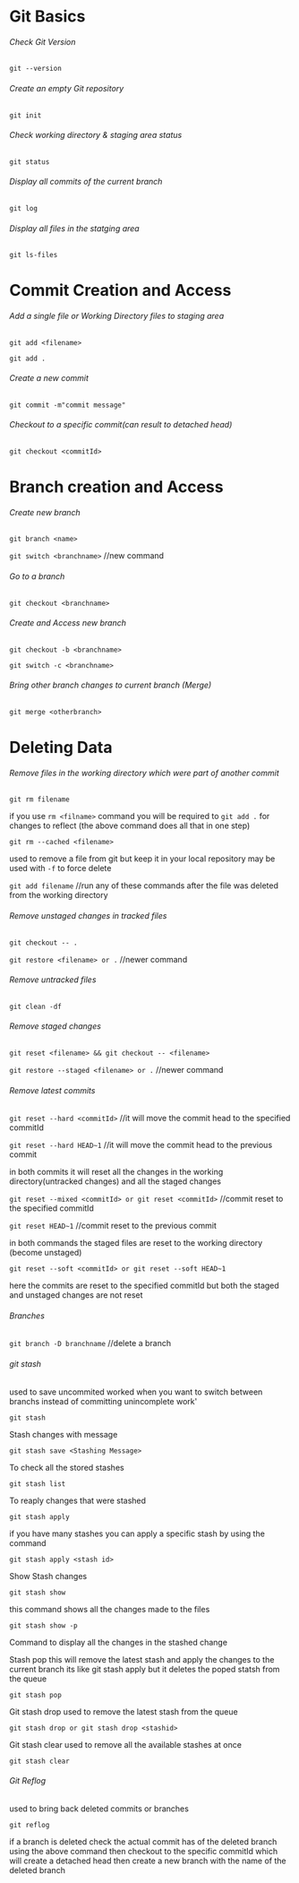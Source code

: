 # Git Basics

###### Check Git Version

`git --version`

###### Create an empty Git repository

`git init`

###### Check working directory & staging area status

`git status`

###### Display all commits of the current branch

`git log`

###### Display all files in the statging area

`git ls-files`

# Commit Creation and Access

###### Add a single file or  Working Directory files to staging area

`git add <filename>`

`git add .`

###### Create a new commit

`git commit -m"commit message"`

###### Checkout to a specific commit(can result to detached head)

`git checkout <commitId>`

# Branch creation and Access

###### Create new branch

`git branch <name>`

`git switch <branchname>` //new command

###### Go to a branch

`git checkout <branchname>`

###### Create and Access new branch

`git checkout -b <branchname>`

`git switch -c <branchname>`

###### Bring other branch changes to current branch (Merge)

`git merge <otherbranch>`

# Deleting Data

###### Remove files in the working directory which were part of another commit

`git rm filename`

if you use `rm <filname>` command you will be required to `git add .` for changes to reflect (the above command does all that in one step)

`git rm --cached <filename>`

used to remove a file from git but keep it in your local repository may be used with `-f` to force delete

`git add filename` //run any of these commands after the file was deleted from the working directory

###### Remove unstaged changes in tracked files

`git checkout -- .`

`git restore <filename> or .` //newer command

###### Remove untracked files

`git clean -df`

###### Remove staged changes

`git reset <filename> && git checkout -- <filename>`

`git restore --staged <filename> or .` //newer command

###### Remove latest commits

`git reset --hard <commitId>` //it will move the commit head to the specified commitId

`git reset --hard HEAD~1` //it will move the commit head to the previous commit

in both commits it will reset all the changes in the working directory(untracked changes) and all the staged changes

`git reset --mixed <commitId> or git reset <commitId>` //commit reset to the specified commitId

`git reset HEAD~1` //commit reset to the previous commit

in both commands the staged files are reset to the working directory (become unstaged)

`git reset --soft <commitId> or git reset --soft HEAD~1`

here the commits are reset to the specified commitId but both the staged and  unstaged changes are not reset

###### Branches

`git branch -D branchname` //delete a branch

###### git stash

used to save uncommited worked when you want to switch between branchs instead of committing unincomplete work'

`git stash`

Stash changes with message

`git stash save <Stashing Message>`

To check all the stored stashes

`git stash list`

To reaply changes that were stashed

`git stash apply`

if you have many stashes you can apply a specific stash by using the command

`git stash apply <stash id>`

Show Stash changes

`git stash show`

this command shows all the changes made to the files

`git stash show -p`

Command to display all the changes in the stashed change

Stash pop this will remove the latest stash and apply the changes to the current branch its like git stash apply but it deletes the poped statsh from the queue

`git stash pop`

Git stash drop used to remove the latest stash from the queue

`git stash drop or git stash drop <stashid>`

Git stash clear used to remove all the available stashes at once

`git stash clear`

###### Git Reflog

used to bring back deleted commits or branches

`git reflog`

if a branch is deleted check the actual commit has of the deleted branch using the above command then checkout to the specific commitId which will create a detached head then create a new branch with the name of the deleted branch















